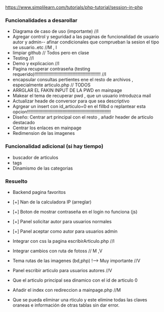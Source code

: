 https://www.simplilearn.com/tutorials/php-tutorial/session-in-php


### Funcionalidades a desarollar
  + Diagrama de caso de uso (importante) //I
  + Agregar control y seguridad a las paginas de funcionalidad de usuario autor y admin-- afinar condicionales que comprueban la sesion el tipo se usuario..etc //M , I
  + limpiar github // Todos pero en clase
  + Testing //I
  + Demo y explicacion //I
  + Pagina recuperar contraseña (testing requerido)!!!!!!!!!!!!!!!!!!!!!!!!!!!!!!!!!!!!!!!!!!!!!!!!!!!! //I
  + encapsular consultas pertientes ene el resto de archivos , especialmente articulo.php // TODOS
  + ARRGLAR EL FAKIN INPUT DE LA PWD en mainpage
  + Makear el tema de recuperar pwd , que un usuario introduzca mail
  + Actualizar heade de conversor para que sea descriptivo
  + Agrgear un insert con id_articulo=0 en el fillbd o replantear esta opcion!!!!!!!!!!!!!!!!!!!!!!!!!!!!!!!!!!!!!!!!!!!!!!!!!!!!!!!!!!!!!!!!!!
  + Diseño: Centrar art principal con el resto , añadir header de articulo destacado
  + Centrar los enlaces en mainpage
  + Redimension de las imagenes
    
### Funcionalidad adicional (si hay tiempo)
  + buscador de articulos
  + tags
  + Dinamismo de las categorias

### Resuelto
  + Backend pagina favoritos
  + [+] Nan de la calculadora IP (arreglar)
  + [+] Boton de mostrar contraseña en el login no funciona (js)
  + [+] Panel solicitar autor para usuarios normales
  + [+] Panel aceptar como autor para usuarios admin
  + Integrar con css la pagina escribirArticulo.php //I
  + Integrar cambios con ruta de fotoss // M ,V
  + Tema rutas de las imagenes (bd,php) !--> Muy importante //V
  + Panel escribir articulo para usuarios autores //V

  + Que el articulo principal sea dinamico con el id de articulo 0
  + Añadir el index con redireccion a mainpage.php //M
  + Que se pueda eliminar una rticulo y este elimine todas las claves oraneas e información de otras tablas sin dar error.
